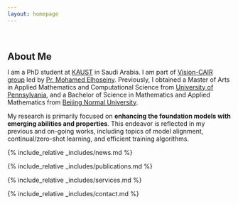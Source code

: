 ```yaml
---
layout: homepage
---
```


<h1 id="about-me"></h1>

<h2 style="margin: 60px 0px 10px;">About Me</h2>

I am a PhD student at [KAUST](https://www.kaust.edu.sa/en/) in Saudi Arabia. I am part of [Vision-CAIR group](https://cemse.kaust.edu.sa/vision-cair) led by [Pr. Mohamed Elhoseiny](https://scholar.google.com/citations?user=iRBUTOAAAAAJ). Previously, I obtained a Master of Arts in Applied Mathematics and Computational Science from [University of Pennsylvania](https://www.amcs.upenn.edu/), and a Bachelor of Science in Mathematics and Applied Mathematics from [Beijing Normal University](https://english.bnu.edu.cn/). 

My research is primarily focused on **enhancing the foundation models with emerging abilities and properties**. This endeavor is reflected in my previous and on-going works, including topics of model alignment, continual/zero-shot learning, and efficient training algorithms.

{% include_relative _includes/news.md %}

{% include_relative _includes/publications.md %}

{% include_relative _includes/services.md %}

{% include_relative _includes/contact.md %}
